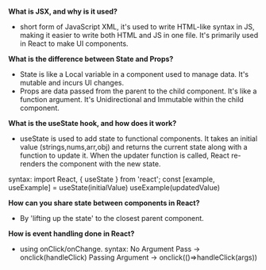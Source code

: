 **What is JSX, and why is it used?**
- short form of JavaScript XML, it's used to write HTML-like syntax in JS, making it easier to write both HTML and JS in one file. It's primarily used in React to make UI components.


**What is the difference between State and Props?**
- State is like a Local variable in a component used to manage data. It's mutable and incurs UI changes.
- Props are data passed from the parent to the child component. It's like a function argument. It's Unidirectional and Immutable within the child component.

  
**What is the useState hook, and how does it work?**
- useState is used to add state to functional components.
It takes an initial value (strings,nums,arr,obj) and returns the current state along with a function to update it.
When the updater function is called, React re-renders the component with the new state.

syntax:
import React, { useState } from 'react';
const [example, useExample] = useState(initialValue)
useExample(updatedValue)

**How can you share state between components in React?**
- By 'lifting up the state' to the closest parent component.

  
**How is event handling done in React?**
- using onClick/onChange.
  syntax:
  No Argument Pass -> onclick(handleClick)
  Passing Argument ->  onclick(()=>handleClick(args))
